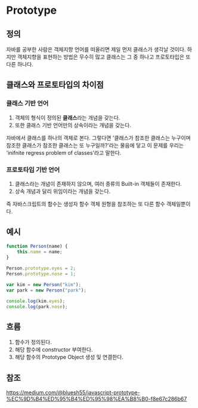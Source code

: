 # Prototype

## 정의
자바를 공부한 사람은 객체지향 언어를 떠올리면 제일 먼저 클래스가 생각날 것이다. 하지만 객체지향을 표현하는 방법은 무수히 많고 클래스는 그 중 하나고 프로토타입은 또 다른 하나다.

## 클래스와 프로토타입의 차이점
### 클래스 기반 언어
1. 객체의 형식이 정의된 **클래스**라는 개념을 갖는다.
2. 또한 클래스 기반 언어만의 상속이라는 개념을 갖는다.

자바에서 클래스를 하나의 객체로 본다. 그렇다면 '클래스가 참조한 클래스는 누구이며 참조한 클래스가 참조한 클래스는 또 누구일까?'라는 물음에 닿고 이 문제를 우리는 'inifnite regress problem of classes'라고 말한다.

### 프로토타입 기반 언어
1. 클래스라는 개념이 존재하지 않으며, 여러 종류의 Built-in 객체들이 존재한다.
2. 상속 개념과 달리 위임이라는 개념을 갖는다.

즉 자바스크립트의 함수는 생성자 함수 객체 원형을 참조하는 또 다른 함수 객체일뿐이다.

## 예시
```javascript
function Person(name) {
    this.name = name;
}
        
Person.prototype.eyes = 2;
Person.prototype.nose = 1;

var kim = new Person("kim");
var park = new Person("park");

console.log(kim.eyes);
console.log(park.nose);
```

## 흐름
1. 함수가 정의된다.
2. 해당 함수에 constructor 부여한다.
3. 해당 함수의 Prototype Object 생성 및 연결한다.

## 참조
https://medium.com/@bluesh55/javascript-prototype-%EC%9D%B4%ED%95%B4%ED%95%98%EA%B8%B0-f8e67c286b67